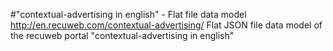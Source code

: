 #"contextual-advertising in english" - Flat file data model
http://en.recuweb.com/contextual-advertising/
Flat JSON file data model of the recuweb portal "contextual-advertising in english"
